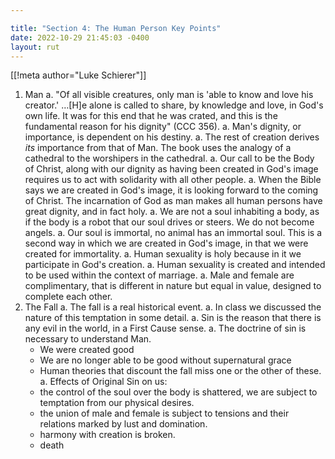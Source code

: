 ```yaml
---

title: "Section 4: The Human Person Key Points"
date: 2022-10-29 21:45:03 -0400
layout: rut
---
```


[[!meta author="Luke Schierer"]]

1. Man
   a. "Of all visible creatures, only man is 'able to know and love his creator.'
      …[H]e alone is called to share, by knowledge and love, in God's own life. It
      was for this end that he was crated, and this is the fundamental reason for
      his dignity" (CCC 356).
   a. Man's dignity, or importance, is dependent on his destiny.
   a. The rest of creation derives *its* importance from that of Man.  The book
      uses the analogy of a cathedral to the worshipers in the cathedral.
   a. Our call to be the Body of Christ, along with our dignity as having been
      created in God's image requires us to act with solidarity with all other
      people.
   a. When the Bible says we are created in God's image, it is looking forward to
      the coming of Christ.  The incarnation of God as man makes all human persons
      have great dignity, and in fact holy. 
   a. We are not a soul inhabiting a body, as if the body is a robot that our soul
      drives or steers.  We do not become angels.
   a. Our soul is immortal, no animal has an immortal soul.  This is a second way
      in which we are created in God's image, in that we were created for
      immortality.
   a. Human sexuality is holy because in it we participate in God's creation. 
   a. Human sexuality is created and intended to be used within the context of
      marriage.
   a. Male and female are complimentary, that is different in nature but equal in
      value, designed to complete each other. 
1. The Fall
   a. The fall is a real historical event. 
   a. In class we discussed the nature of this temptation in some detail.
   a. Sin is the reason that there is any evil in the world, in a First Cause
      sense.
   a. The doctrine of sin is necessary to understand Man.
      * We were created good 
      * We are no longer able to be good without supernatural grace
      * Human theories that discount the fall miss one or the other of these.
   a. Effects of Original Sin on us:
      * the control of the soul over the body is shattered, we are subject to
        temptation from our physical desires.
      * the union of male and female is subject to tensions and their relations
        marked by lust and domination. 
      * harmony with creation is broken.
      * death 


